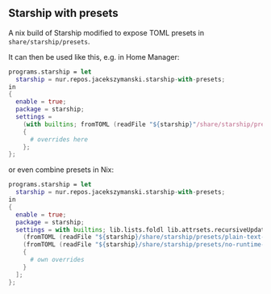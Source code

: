 ## Starship with presets

A nix build of Starship modified to expose TOML presets in `share/starship/presets`.

It can then be used like this, e.g. in Home Manager:

```nix
programs.starship = let
  starship = nur.repos.jacekszymanski.starship-with-presets;
in
{
  enable = true;
  package = starship;
  settings =
    (with builtins; fromTOML (readFile "${starship}"/share/starship/presets/plain-text-symbols.toml)) //
    {
      # overrides here
    };
};
```

or even combine presets in Nix:

```nix
programs.starship = let
  starship = nur.repos.jacekszymanski.starship-with-presets;
in
{
  enable = true;
  package = starship;
  settings = with builtins; lib.lists.foldl lib.attrsets.recursiveUpdate {} [
    (fromTOML (readFile "${starship}/share/starship/presets/plain-text-symbols.toml"))
    (fromTOML (readFile "${starship}/share/starship/presets/no-runtime-versions.toml"))
    {
      # own overrides
    }
  ];
};
```



